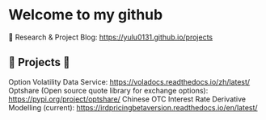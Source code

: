 # Welcome to my github
💬 Research & Project Blog: https://yulu0131.github.io/projects

## 🔭 Projects 🔭
Option Volatility Data Service: https://voladocs.readthedocs.io/zh/latest/
Optshare (Open source quote library for exchange options): https://pypi.org/project/optshare/
Chinese OTC Interest Rate Derivative Modelling (current): https://irdpricingbetaversion.readthedocs.io/en/latest/
